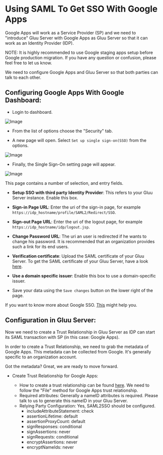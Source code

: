 # Using SAML To Get SSO With Google Apps

Google Apps will work as a Service Provider (SP) and we need to
"introduce" Gluu Server with Google Apps as Gluu Server so that it can
work as an Identity Provider (IDP).

NOTE: It is highly recommended to use Google staging apps setup before
Google production migration. If you have any question or confusion,
please feel free to let us know.

We need to configure Google Apps and Gluu Server so that both parties
can talk to each other.

## Configuring Google Apps With Google Dashboard:

* Login to dashboard.

![Image](https://raw.githubusercontent.com/GluuFederation/docs/master/sources/img/SAMLTrustRelationships/GoogleAppSSO/admin_console.png)

* From the list of options choose the "Security" tab.

* A new page will open. Select `Set up single sign-on(SSO)` from the
options.

![Image](https://raw.githubusercontent.com/GluuFederation/docs/master/sources/img/SAMLTrustRelationships/GoogleAppSSO/security_setting.png)

* Finally, the Single Sign-On setting page will appear. 

![Image](https://raw.githubusercontent.com/GluuFederation/docs/master/sources/img/SAMLTrustRelationships/GoogleAppSSO/final_setup.png)

  This page contains a number of selection, and entry fields.

   * __Setup SSO with third party Identity Provider__: This
     refers to your Gluu Server instance. Enable this box.

   * __Sign-in Page URL__: Enter the uri of the sign-in page, for
     example `https://idp_hostname/profile/SAML2/Redirect/SSO`.

   * __Sign-out Page URL__: Enter the uri of the logout page, for
     example `https://idp_hostname/idp/logout.jsp`.

   * __Change Password URL__: The uri an user is redirected if he wants
     to change his password. It is recommended that an organization 
     provides such a link for its end users.

   * __Verification certificate__: Upload the SAML certificate of your
     Gluu Server. To get the SAML certificate of your Gluu Server, have
     a look [here](https://support.gluu.org/view/installation/certificates-in-idp/275).

   * __Use a domain specific issuer__: Enable this box to use a
     domain-specific issuer.

   * Save your data using the `Save changes` button on the lower right
     of the page.

If you want to know more about Google SSO. [This](https://support.google.com/a/answer/60224?hl=en) might help you. 

## Configuration in Gluu Server:

Now we need to create a Trust Relationship in Gluu Server as IDP can
start its SAML transaction with SP (in this case: Google Apps).

In order to create a Trust Relationship, we need to grab the metadata of
Google Apps. This metadata can be collected from Google. It's generally
specific to an organization account.

Got the metadata? Great, we are ready to move forward. 

* Create Trust Relationship for Google Apps: 

   * How to create a trust relationship can be found [here](../admin-guide/saml/outbound-saml.md#how-to-create-trust-relationship). We need to follow the "File" method for Google Apps trust relationship.
    * Required attributes: Generally a nameID attributes is required. Please talk to us to generate this nameID in your Gluu Server. 
    * Relying Party Configuration: Yes, SAML2SSO should be configured. 
        * includeAttributeStatement: check
        * assertionLifetime: default 
        * assertionProxyCount: default
        * signResponses: conditional
        * signAssertions: never
        * signRequests: conditional
        * encryptAssertions: never
        * encryptNameIds: never 

